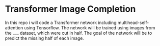 # Transformer Image Completion 

In this repo i will code a Transformer network including multihead-self-attention using Tensorflow.
The network will be trained using images from the ___ dataset, which were cut in half. 
The goal of the network will be to predict the missing half of each image. 